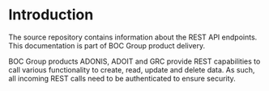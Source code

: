 # Introduction
The source repository contains information about the REST API endpoints. 
This documentation is part of BOC Group product delivery.

BOC Group products ADONIS, ADOIT and GRC provide REST capabilities to call various functionality to create, read, update and delete data. As such, all incoming REST calls need to be authenticated to ensure security.


